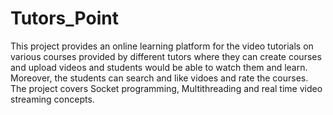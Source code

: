 # Tutors_Point

This project provides an online learning platform for the video tutorials on various courses provided by different tutors
where they can create courses and upload videos and students would be able to watch them and learn. Moreover, the
students can search and like vidoes and rate the courses. The project covers Socket programming, Multithreading and real
time video streaming concepts.

